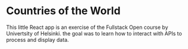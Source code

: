 # Countries of the World

This little React app is an exercise of the Fullstack Open course by Univertsity of Helsinki. the goal was to learn how to interact with APIs to process and display data.